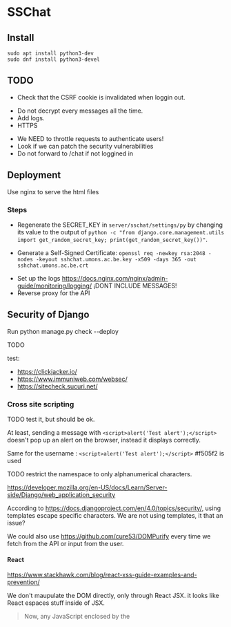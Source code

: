 # SSChat


## Install

```
sudo apt install python3-dev
sudo dnf install python3-devel
```


## TODO

<!-- - Encrypted localStorage to protect metadata from unconnected users: [SecurityJS](https://github.com/Parking-Master/SecurityJS.128#windowsecurestorage-api) -->
<!-- - Username in sign up form. -->
<!-- - Use IntexedDB instead of localStorage for message history -->
- Check that the CSRF cookie is invalidated when loggin out.
<!-- - Check that the message is signed. Otherwise, show the message in red. -->
<!-- - Show a hash of our public key and the one of our friends so make sure that chats are encrypted to the right person. -->
<!-- - Handle add/remove friends. -->
- Do not decrypt every messages all the time.
- Add logs.
- HTTPS
<!-- - Modal for password prompt or a better way to keep the password at login -->
- We NEED to throttle requests to authenticate users!
- Look if we can patch the security vulnerabilities
- Do not forward to /chat if not loggined in

## Deployment

Use nginx to serve the html files

### Steps

- Regenerate the SECRET_KEY in `server/sschat/settings/py` by changing its value to the output of `python -c "from django.core.management.utils import get_random_secret_key; print(get_random_secret_key())"`.

- Generate a Self-Signed Certificate: `openssl req -newkey rsa:2048 -nodes -keyout sshchat.umons.ac.be.key -x509 -days 365 -out sshchat.umons.ac.be.crt`

<!-- - Set up the X-Frame-Options https://developer.mozilla.org/en-US/docs/Web/HTTP/Headers/X-Frame-Options#configuring_nginx   add_header X-Frame-Options SAMEORIGIN always; -->
- Set up the logs https://docs.nginx.com/nginx/admin-guide/monitoring/logging/ ¡DONT INCLUDE MESSAGES!  
- Reverse proxy for the API


## Security of Django

Run python manage.py check --deploy

TODO

test:
- https://clickjacker.io/
- https://www.immuniweb.com/websec/
- https://sitecheck.sucuri.net/


### Cross site scripting 

TODO test it, but should be ok.

At least, sending a message with `<script>alert('Test alert');</script>` doesn't pop up an alert on the browser, instead it displays correctly.

Same for the username : `<script>alert('Test alert');</script>` #f505f2 is used

TODO restrict the namespace to only alphanumerical characters.

https://developer.mozilla.org/en-US/docs/Learn/Server-side/Django/web_application_security


According to https://docs.djangoproject.com/en/4.0/topics/security/, using templates escape specific characters. We are not using templates, it that an issue?

We could also use https://github.com/cure53/DOMPurify every time we fetch from the API or input from the user.


#### React

https://www.stackhawk.com/blog/react-xss-guide-examples-and-prevention/

We don't maupulate the DOM directly, only through React JSX. it looks like React espaces stuff inside of JSX. 

> Now, any JavaScript enclosed by the <script> tags will not be executed


https://reactjs.org/docs/introducing-jsx.html#jsx-prevents-injection-attacks

> It is safe to embed user input in JSX:

> By default, React DOM escapes any values embedded in JSX before rendering them. Thus it ensures that you can never inject anything that’s not explicitly written in your application. Everything is converted to a string before being rendered. This helps prevent XSS (cross-site-scripting) attacks.

### Cross site request forgery

TODO test it!

https://developer.mozilla.org/en-US/docs/Learn/Server-side/Django/web_application_security

https://docs.djangoproject.com/en/4.0/ref/csrf/#csrf-limitations

https://www.squarefree.com/securitytips/web-developers.html#CSRF


### SQL injections

https://docs.djangoproject.com/en/4.0/topics/security/

We are not using raw SQL queries. We use only QuerySets, for which the wesite says:

> Django’s querysets are protected from SQL injection since their queries are constructed using query parameterization. A query’s SQL code is defined separately from the query’s parameters. Since parameters may be user-provided and therefore unsafe, they are escaped by the underlying database driver.


### Clickjacking protection

We are probably not protected. Our website can probably be embedded in another webpage.

TODO add X-Frame-Options middleware ?

https://developer.mozilla.org/en-US/docs/Web/HTTP/Headers/X-Frame-Options

https://developer.mozilla.org/en-US/docs/Learn/Server-side/Django/web_application_security

### HTTPS

TODO! Look at https://docs.djangoproject.com/en/4.0/topics/security/#ssl-https to enable all tips!

### Host header validation

TODO update:
- ALLOWED_HOSTS
- CORS_ALLOWED_ORIGINS
- CSRF_TRUSTED_ORIGINS


### Referrer policy

### Cross-origin opener policy

### Session security

### User-uploaded content

We only support test, and it seems to be ok with cross-site scripting.

### Additional security topics

> Django does not throttle requests to authenticate users. To protect against brute-force attacks against the authentication system, you may consider deploying a Django plugin or web server module to throttle these requests.

TODO! We NEED to throttle requests to authenticate users!

> Keep your SECRET_KEY a secret.

TODO change it for the deployment

> look at https://owasp.org/www-project-top-ten/OWASP_Top_Ten_2017/ and https://infosec.mozilla.org/guidelines/web_security.html

This is also a TODO


### Deployment

https://docs.djangoproject.com/en/4.0/howto/deployment/checklist/